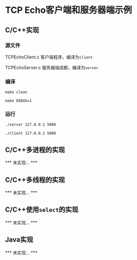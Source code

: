 # TCP Echo客户端和服务器端示例

## C/C++实现

### 源文件

TCPEchoClient.c 客户端程序，编译为`client`

TCPEchoServer.c 服务器端成都，编译为`server`

### 编译
```
make clean

make DEBUG=1
```

### 运行
```
./server 127.0.0.1 5000

./client 127.0.0.1 5000
```

## C/C++多进程的实现
*** 未实现... ***

## C/C++多线程的实现
*** 未实现... ***

## C/C++使用`select`的实现
*** 未实现... ***

## Java实现
*** 未实现... ***
